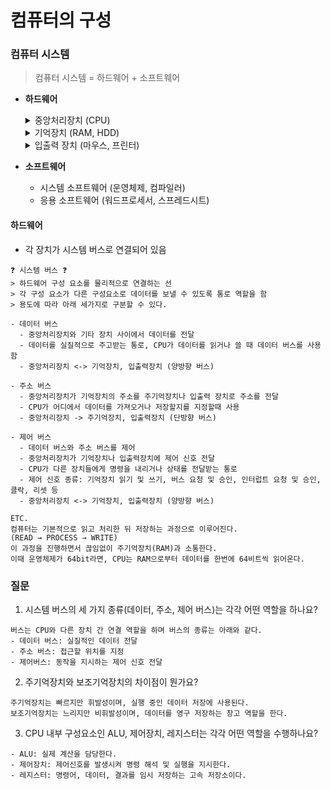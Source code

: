 # 컴퓨터의 구성

### 컴퓨터 시스템

> 컴퓨터 시스템 = 하드웨어 + 소프트웨어

- **하드웨어**
  <details>
    <summary>중앙처리장치 (CPU)</summary>
    <div markdown="1">
    📌 주기억장치에서 프로그램 명령어와 데이터를 읽어와 처리, 명령어의 수행 순서 제어 <br>
    📌 구성요소(ALU, 제어장치, 레지스터) <br>
    1. 산술논리장치(ALU): 비교와 연산을 담당 <br>
    2. 제어장치: 명령어의 해석과 실행을 담당 <br>
    3. 레지스터: 속도가 빠른 데아터 기억장소 
    </div>
  </details>

  <details>
    <summary>기억장치 (RAM, HDD)</summary>
    <div markdown="1">
    📌 프로그램, 데이터, 연산의 중간 결과를 저장 <br>
    📌 주기억장치, 보조기억장치로 나뉜다. RAM, ROM도 이곳에 해당 <br>
    📌 실행중인 프로그램과 같은 프로그램에 필요한 데이터를 일시적으로 저장 <br>
    📌 보조기억장치는 하드디스크를 말하며, 주기억장치에 비해 속도는 느리지만 많은 자료를 영구적으로 보관 가능
    </div>
  </details>

  <details>
    <summary>입출력 장치 (마우스, 프린터)</summary>
    <div markdown="1">
    📌 입력과 출력장치로 나누어짐 <br>
    📌 입력 장치는 컴퓨터 내부로 자료를 입력하는 장치 (키보드, 마우스) <br>
    📌 출력 장치는 컴퓨터에서 외부로 표현하는 장치 (프린터,모니터,스피커) <br>
    </div>
  </details>

- **소프트웨어**
  - 시스템 소프트웨어 (운영체제, 컴파일러)
  - 응용 소프트웨어 (워드프로세서, 스프레드시트)

#### 하드웨어

- 각 장치가 시스템 버스로 연결되어 있음

```ABAP
❓ 시스템 버스 ❓
> 하드웨어 구성 요소를 물리적으로 연결하는 선
> 각 구성 요소가 다른 구성요소로 데이터를 보낼 수 있도록 통로 역할을 함
> 용도에 따라 아래 세가지로 구분할 수 있다.

- 데이터 버스
  - 중앙처리장치와 기타 장치 사이에서 데이터를 전달
  - 데이터를 실질적으로 주고받는 통로, CPU가 데이터를 읽거나 쓸 때 데이터 버스를 사용함
  - 중앙처리장치 <-> 기억장치, 입출력장치 (양방향 버스)

- 주소 버스
  - 중앙처리장치가 기억장치의 주소를 주기억장치나 입출력 장치로 주소를 전달
  - CPU가 어디에서 데이터를 가져오거나 저장할지를 지정할때 사용
  - 중앙처리장치 -> 주기억장치, 입출력장치 (단방향 버스)

- 제어 버스
  - 데이터 버스와 주소 버스를 제어
  - 중앙처리장치가 기억장치나 입출력장치에 제어 신호 전달
  - CPU가 다른 장치들에게 명령을 내리거나 상태를 전달받는 통로
  - 제어 신호 종류: 기억장치 읽기 및 쓰기, 버스 요청 및 승인, 인터럽트 요청 및 승인, 클락, 리셋 등
  - 중앙처리장치 <-> 기억장치, 입출력장치 (양방향 버스)

ETC.
컴퓨터는 기본적으로 읽고 처리한 뒤 저장하는 과정으로 이루어진다.
(READ → PROCESS → WRITE)
이 과정을 진행하면서 끊임없이 주기억장치(RAM)과 소통한다.
이때 운영체제가 64bit라면, CPU는 RAM으로부터 데이터를 한번에 64비트씩 읽어온다.
```

### 질문

1. 시스템 버스의 세 가지 종류(데이터, 주소, 제어 버스)는 각각 어떤 역할을 하나요?

```ABAP
버스는 CPU와 다른 장치 간 연결 역할을 하며 버스의 종류는 아래와 같다.
- 데이터 버스: 실질적인 데이터 전달
- 주소 버스: 접근할 위치를 지정
- 제어버스: 동작을 지시하는 제어 신호 전달
```

2. 주기억장치와 보조기억장치의 차이점이 뭔가요?

```ABAP
주기억장치는 빠르지만 휘발성이며, 실행 중인 데이터 저장에 사용된다.
보조기억장치는 느리지만 비휘발성이며, 데이터를 영구 저장하는 창고 역할을 한다.
```

3. CPU 내부 구성요소인 ALU, 제어장치, 레지스터는 각각 어떤 역할을 수행하나요?

```ABAP
- ALU: 실제 계산을 담당한다.
- 제어장치: 제어신호를 발생시켜 명령 해석 및 실행을 지시한다.
- 레지스터: 명령어, 데이터, 결과를 임시 저장하는 고속 저장소이다.
```
